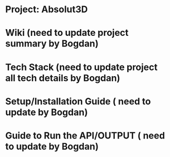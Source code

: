 # Project: Absolut3D

# Wiki (need to update project summary by Bogdan)

# Tech Stack (need to update project all tech details by Bogdan)

# Setup/Installation Guide ( need to update by Bogdan)

# Guide to Run the API/OUTPUT ( need to update by Bogdan)

